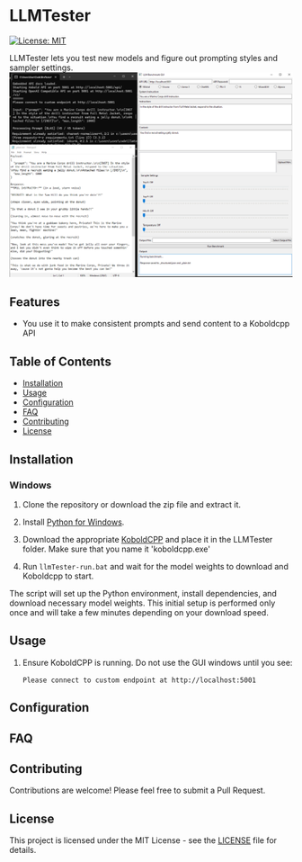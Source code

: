 # LLMTester

[![License: MIT](https://img.shields.io/badge/License-MIT-yellow.svg)](https://opensource.org/licenses/MIT)

LLMTester lets you test new models and figure out prompting styles and sampler settings.
![LLMTester Screenshot](screenshot.PNG)

## Features

- You use it to make consistent prompts and send content to a Koboldcpp API
## Table of Contents

- [Installation](#installation)
- [Usage](#usage)
- [Configuration](#configuration)
- [FAQ](#FAQ)
- [Contributing](#contributing)
- [License](#license)

## Installation

### Windows

1. Clone the repository or download the zip file and extract it.

2. Install [Python for Windows](https://www.python.org/downloads/windows/).

4. Download the appropriate [KoboldCPP](https://github.com/LostRuins/koboldcpp/releases) and place it in the LLMTester folder. Make sure that you name it 'koboldcpp.exe'

5. Run `llmTester-run.bat` and wait for the model weights to download and Koboldcpp to start. 

The script will set up the Python environment, install dependencies, and download necessary model weights. This initial setup is performed only once and will take a few minutes depending on your download speed.

## Usage

1. Ensure KoboldCPP is running. Do not use the GUI windows until you see:
   ```
   Please connect to custom endpoint at http://localhost:5001
   ```


## Configuration

## FAQ

## Contributing

Contributions are welcome! Please feel free to submit a Pull Request.

## License

This project is licensed under the MIT License - see the [LICENSE](LICENSE) file for details.
